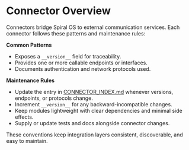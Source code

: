 # Connector Overview

Connectors bridge Spiral OS to external communication services. Each connector follows these patterns and maintenance rules:

**Common Patterns**

- Exposes a `__version__` field for traceability.
- Provides one or more callable endpoints or interfaces.
- Documents authentication and network protocols used.

**Maintenance Rules**

- Update the entry in [CONNECTOR_INDEX.md](CONNECTOR_INDEX.md) whenever versions, endpoints, or protocols change.
- Increment `__version__` for any backward-incompatible changes.
- Keep modules lightweight with clear dependencies and minimal side effects.
- Supply or update tests and docs alongside connector changes.

These conventions keep integration layers consistent, discoverable, and easy to maintain.
